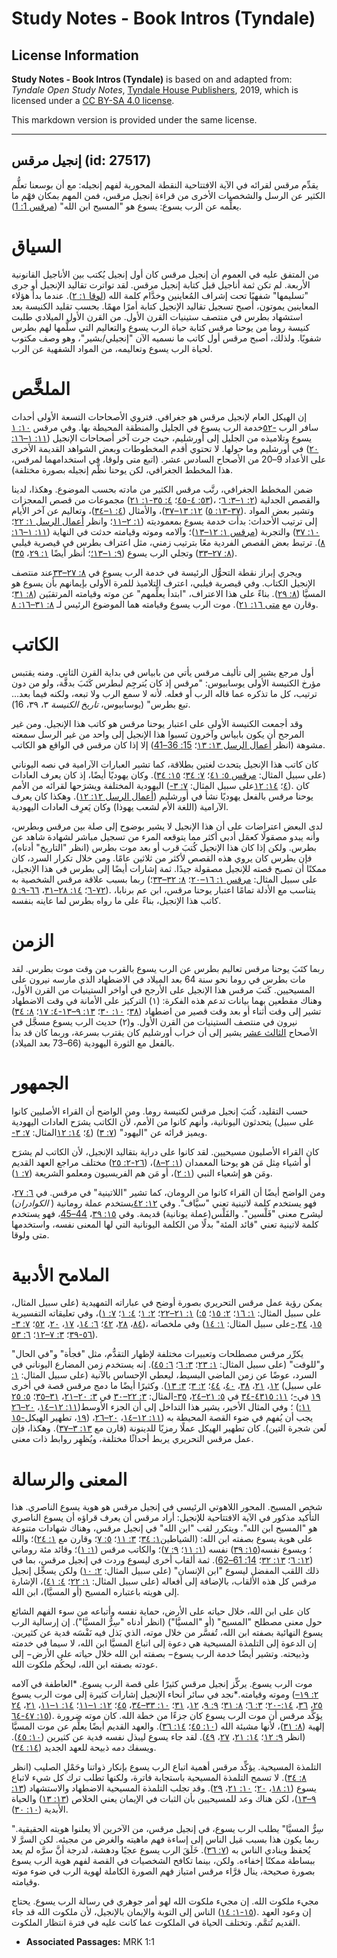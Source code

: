 # Study Notes - Book Intros (Tyndale)

## License Information

**Study Notes - Book Intros (Tyndale)** is based on and adapted from: _Tyndale Open Study Notes_, [Tyndale House Publishers](https://tyndaleopenresources.com/), 2019, which is licensed under a [CC BY-SA 4.0 license](https://creativecommons.org/licenses/by-sa/4.0/legalcode.en).

This markdown version is provided under the same license.



--------------------------------

## إنجيل مرقس (id: 27517)

يقدِّم مرقس لقرائه في الآية الافتتاحية النقطة المحورية لفهم إنجيله: مع أن بوسعنا تعلُّم الكثير عن الرسل والشخصيات الأخرى من قراءة إنجيل مرقس، فمن المهم بمكان فهْم ما يعلِّمه عن الرب يسوع: يسوع هو "المسيح ابن الله" ([مرقس 1: 1](https://ref.ly/Mark1:1)).

السياق
======

من المتفق عليه في العموم أن إنجيل مرقس كان أول إنجيل يُكتب بين الأناجيل القانونية الأربعة. لم تكن ثمة أناجيل قبل كتابة إنجيل مرقس. لقد تواترت تقاليد الإنجيل أو جرى "تسليمها" شفهيًا تحت إشراف المُعاينين وخدَّام كلمة الله ([لوقا ۱: ۲](https://ref.ly/Luke1:2)). عندما بدأ هؤلاء المعاينين يموتون، أصبح تسجيل تقاليد الإنجيل كتابة أمرًا مهمًا. بحسب تقليد الكنيسة بعد استشهاد بطرس في منتصف ستينيات القرن الأول. من القرن الأول الميلادي طلبت كنيسة روما من يوحنا مرقس كتابة حياة الرب يسوع والتعاليم التي سلَّمها لهم بطرس شفويًا. ولذلك، أصبح مرقس أول كاتب ما نسميه الآن "إنجيلي/بشير"، وهو وصف مكتوب لحياة الرب يسوع وتعاليمه، من المواد الشفهية عن الرب.

الملخَّص
========

إن الهيكل العام لإنجيل مرقس هو جغرافي. فتروي الأصحاحات التسعة الأولى أحداث خدمة الرب يسوع في الجليل والمنطقة المحيطة بها. وفي مرقس [۱۰: ۱‏‎٥۲\-‎](https://ref.ly/Mark10:1-Mark10:52) سافر الرب يسوع وتلاميذه من الجليل إلى أورشليم، حيث جرت آخر أصحاحات الإنجيل ([۱۱: ۱–۱٦: ۲۰](https://ref.ly/Mark11:1-Mark16:20)) في أورشليم وما حولها. لا تحتوي أقدم المخطوطات وبعض الشواهد القديمة الأخرى على الأعداد 9–20 من الأصحاح السادس عشر. (اتبع متى ولوقا، في استخدامهما لمرقس، هذا المخطط الجغرافي، لكن يوحنا نظَّم إنجيله بصورة مختلفة).

ضمن المخطط الجغرافي، رتَّب مرقس الكثير من مادته بحسب الموضوع. وهكذا، لدينا مجموعات من قصص المعجزات ([۱: ۲۱‏‎\-‎٤٥](https://ref.ly/Mark1:21-Mark1:45)؛ [٤: ۳٥‏‎\-‎٥: ٤۳](https://ref.ly/Mark4:35-Mark5:43))، والقصص الجدلية ([۲: ۱–۳: ٦](https://ref.ly/Mark2:1-Mark3:6)؛ [۱۲: ۱۳–۳۷](https://ref.ly/Mark12:13-Mark12:37))، والأمثال ([٤: ۱–۳٤](https://ref.ly/Mark4:1-Mark4:34))، وتعاليم عن آخر الأيام ([۱۳: ٥‏‎\-‏۳۷](https://ref.ly/Mark13:5-Mark13:37)). وتشير بعض المواد إلى ترتيب الأحداث: بدأت خدمة يسوع بمعموديته ([۱: ۲–۱۱](https://ref.ly/Mark1:2-Mark1:11)؛ وانظر [أعمال الرسل ۱: ۲۲](https://ref.ly/Acts1:22)؛ [۱۰: ۳۷](https://ref.ly/Acts10:37)) والتجربة ([مرقس ۱: ۱۲–۱۳](https://ref.ly/Mark1:12-Mark1:13))؛ وآلامه وموته وقيامته حدثت في النهاية ([۱۱: ۱–۱٦: ۸](https://ref.ly/Mark11:1-Mark16:8)). ترتبط بعض القصص الفردية معًا بترتيب زمني، مثل اعتراف بطرس في قيصرية فيلبي ([۸: ۲۷–۳۳](https://ref.ly/Mark8:27-Mark8:33)) وتجلي الرب يسوع ([۹: ۱–۱۳؛](https://ref.ly/Mark9:1-Mark9:13)؛ أنظر أيضًا [۱: ۲۹](https://ref.ly/Mark1:29)، [۳٥](https://ref.ly/Mark1:35)).

ويجري إبراز نقطة التحوُّل الرئيسة في خدمة الرب يسوع في [۸: ۲۷–۳۳](https://ref.ly/Mark8:27-Mark8:33)عند منتصف الإنجيل الكتاب. وفي قيصرية فيلبي، اعترف التلاميذ للمرة الأولى بإيمانهم بأن يسوع هو المسيَّا ([۸: ۲۹](https://ref.ly/Mark8:29)). بناءً على هذا الاعتراف، "ابتدأ يعلِّمهم" عن موته وقيامته المرتقبَين ([۸: ۳۱](https://ref.ly/Mark8:31)؛ وقارن مع [متى ۱٦: ۲۱](https://ref.ly/Matt16:21)). موت الرب يسوع وقيامته هما الموضوع الرئيس لـ [۸: ۳۱–۱٦: ۸](https://ref.ly/Mark8:31-Mark16:8).

الكاتب
======

أول مرجع يشير إلى تأليف مرقس يأتي من بابياس في بداية القرن الثاني. ومنه يقتبس مؤرخ الكنيسة الأولى يوسابيوس: "مرقس إذ كان يُترجِم لبطرس كَتَبَ بدقَّة، ولو من دون ترتيب، كل ما تذكره عما قاله الرب أو فعله. لأنه لا سمع الرب ولا تبعه، ولكنه فيما بعد… تبع بطرس" (يوسابيوس، *تاريخ الكنيسة* ۳، ۳۹، 16\).

وقد أجمعت الكنيسة الأولى على اعتبار يوحنا مرقس هو كاتب هذا الإنجيل. ومن غير المرجح أن يكون بابياس وآخرون نَسبوا هذا الإنجيل إلى واحد من غير الرسل سمعته مشوهة (انظر [أعمال الرسل ۱۳: ۱۳](https://ref.ly/Acts13:13)؛ [15: 36–41](https://ref.ly/Acts15:36-Acts15:41)) إلا إذا كان مرقس في الواقع هو الكاتب.

كان كاتب هذا الإنجيل يتحدث لغتين بطلاقة، كما تشير العبارات الآرامية في نصه اليوناني (على سبيل المثال: [مرقس ٥: ٤۱](https://ref.ly/Mark5:41)؛ [۷: ۳٤](https://ref.ly/Mark7:34)؛ [۱٥: ۳٤](https://ref.ly/Mark15:34)). وكان يهوديًا أيضًا، إذ كان يعرف العادات اليهودية المختلفة ويشرَحها لقرائه من الأمم (على سبيل المثال: [۷: ۳\-‏‎‎٤](https://ref.ly/Mark7:3-Mark7:4)؛ [۱٤: ۱۲](https://ref.ly/Mark14:12)). كان يوحنا مرقس بالفعل يهوديًا نشأ في أورشليم ([أعمال الرسل ۱۲: ۱۲](https://ref.ly/Acts12:12)). وهكذا كان يعرف الآرامية (اللغة الأم لشعب يهوذا) وكان يَعرِف العادات اليهودية.

لدى البعض اعتراضات على أن هذا الإنجيل لا يشير بوضوح إلى صلة بين مرقس وبطرس، وأنه يبدو مصقولًا كعمَل أدبي أكثر مما يتوقعه المرء من تسجيل مباشر لشهادة شاهد عن بطرس. ولكن إذا كان هذا الإنجيل كُتبَ قرب أو بعد موت بطرس (انظر "التاريخ" أدناه)، فإن بطرس كان يروي هذه القصص لأكثر من ثلاثين عامًا. ومن خلال تكرار السرد، كان ممكنًا أن تصبح قصته للإنجيل مصقولة جيدًا. ثمة إشارات أيضًا إلى بطرس في هذا الإنجيل، ربما بسبب علاقة مرقس الشخصية به (على سبيل المثال: [مرقس ۱: ۱٦–۲۰](https://ref.ly/Mark1:16-Mark1:20)؛ [۸: ۳۲–۳۳](https://ref.ly/Mark8:32-Mark8:33)؛ [۹: ٥‏‎\-‎٦](https://ref.ly/Mark9:5-Mark9:6)؛ [۱٤: ۲۸–۳۱](https://ref.ly/Mark14:28-Mark14:31)، [٦٦‏‎\-‏۷۲](https://ref.ly/Mark14:66-Mark14:72)). يتناسب مع الأدلة تمامًا اعتبار يوحنا مرقس، ابن عم برنابا، كاتب هذا الإنجيل، بناءً على ما رواه بطرس لما عاينه بنفسه.

الزمن
=====

ربما كتَبَ يوحنا مرقس تعاليم بطرس عن الرب يسوع بالقرب من وقت موت بطرس. لقد مات بطرس في روما نحو سنة 64 بعد الميلاد في الاضطهاد الذي مارسه نيرون على المسيحيين. كَتبَ مرقس هذا الإنجيل على الأرجح في أواخر الستينيات من القرن الأول، وهناك مقطعين بهما بيانات تدعم هذه الفكرة: (١) التركيز على الأمانة في وقت الاضطهاد ([٤: ۱۷](https://ref.ly/Mark4:17)؛ [۸: ۳٤‏‎\-‏۳۸](https://ref.ly/Mark8:34-Mark8:38)؛ [۱۰: ۳۰](https://ref.ly/Mark10:30)؛ [۱۳: ۹–۱۳](https://ref.ly/Mark13:9-Mark13:13)) تشير إلى وقت أثناء أو بعد وقت قصير من اضطهاد نيرون في منتصف الستينيات من القرن الأول. و(۲) حديث الرب يسوع مسجَّل في الأصحاح [الثالث عشر](https://ref.ly/Mark13:1-Mark13:37) يشير إلى أن خراب أورشليم كان يقترب بسرعة، وربما كان قد بدأ بالفعل مع الثورة اليهودية (66–73 بعد الميلاد).

الجمهور
=======

حسب التقليد، كُتبَ إنجيل مرقس لكنيسة روما. ومن الواضح أن القراء الأصليين كانوا يتحدثون اليونانية، وأنهم كانوا من الأمم، لأن الكاتب يشرَح العادات اليهودية (على سبيل المثال: [۷: ۳\-‏‎‎٤](https://ref.ly/Mark7:3-Mark7:4)؛ [۱٤: ۱۲](https://ref.ly/Mark14:12)) ويميز قرائه عن "اليهود" ([۷: ۳](https://ref.ly/Mark7:3)).

كان القراء الأصليون مسيحيين. لقد كانوا على دراية بتقاليد الإنجيل، لأن الكاتب لم يشرَح مختلف مراجع العهد القديم ([۲: ۲٥‏‎\-‏۲٦](https://ref.ly/Mark2:25-Mark2:26)) أو أشياء مِثل مَن هو يوحنا المعمدان ([۱: ۲–۸](https://ref.ly/Mark1:2-Mark1:8))، ومَن هو إشعياء النبي ([۱: ۲](https://ref.ly/Mark1:2))، أو مَن هم الفريسيون ومعلمو الشريعة ([۷: ۱](https://ref.ly/Mark7:1)).

ومن الواضح أيضًا أن القراء كانوا من الرومان، كما تشير "اللاتينية" في مرقس. في [٦: ۲۷](https://ref.ly/Mark6:27)، فهو يستخدم كلمة لاتينية تعني "سيَّاف". وفي [۱۲: ٤۲](https://ref.ly/Mark12:42)يستخدم عملة رومانية ( *الكوادران*) ليشرح معنى "فَلْسين". والفَلْس(عملة يونانية) قديمة. وفي [۱٥: ۳۹](https://ref.ly/Mark15:39)، [44–45](https://ref.ly/Mark15:44-Mark15:45)، فهو يستخدم كلمة لاتينية تعني "قائد المئة" بدلًا من الكلمة اليونانية التي لها المعنى نفسه، واستخدمها متى ولوقا.

الملامح الأدبية
===============

يمكن رؤية عمل مرقس التحريري بصورة أوضح في عباراته التمهيدية (على سبيل المثال، [۱: ۲۱–۲۲](https://ref.ly/Mark1:21-Mark1:22)؛ [۲: ۱](https://ref.ly/Mark2:1)؛ [٤: ۱](https://ref.ly/Mark4:1)؛ [۷: ۱](https://ref.ly/Mark7:1))، وفي تعليقاته التفسيرية (على سبيل المثال: [۱: ۱٦](https://ref.ly/Mark1:16)؛ [۲: ۱٥](https://ref.ly/Mark2:15)؛ [٥: ۸](https://ref.ly/Mark5:8)، [۲۸](https://ref.ly/Mark5:28)، [٤۲](https://ref.ly/Mark5:42)؛ [٦: ۱٤](https://ref.ly/Mark6:14)، [۱۷](https://ref.ly/Mark6:17)، [۲۰](https://ref.ly/Mark6:20)، [٥۲](https://ref.ly/Mark6:52)؛ [۷: ۳\-‏‎‎٤](https://ref.ly/Mark7:3-Mark7:4))، وفي ملخصاته (على سبيل المثال: [۱: ۱٤‏‎\-‏۱٥](https://ref.ly/Mark1:14-Mark1:15)، [۳٤](https://ref.ly/Mark1:34)، [۳۹](https://ref.ly/Mark1:39)؛ [۳: ۷–۱۲](https://ref.ly/Mark3:7-Mark3:12)؛ [٦: ٥۳‏‎\-‎٥٦](https://ref.ly/Mark6:53-Mark6:56)).

يكرِّر مرقس مصطلحات وتعبيرات مختلفة لإظهار التقدُّم، مثل "فجأة" و"في الحال" و"للوقت" (على سبيل المثال: [۱: ۲۳](https://ref.ly/Mark1:23)؛ [۳: ٦](https://ref.ly/Mark3:6)؛ [٦: ٤٥](https://ref.ly/Mark6:45)). إنه يستخدم زمن المضارع اليوناني في السرد، عوضًا عن زمن الماضي البسيط، ليعطي الإحساس بالآنية (على سبيل المثال: [۱: ۱۲](https://ref.ly/Mark1:12)، [۲۱](https://ref.ly/Mark1:21)، [۳۸](https://ref.ly/Mark1:38)، [٤۰](https://ref.ly/Mark1:40)، [٤٤](https://ref.ly/Mark1:44)؛ [۲: ۳](https://ref.ly/Mark2:3)؛ [۳: ۱۳](https://ref.ly/Mark3:13)). وكثيرًا أيضًا ما دمج مرقس قصة في أخرى (على سبيل المثال: [۳: ۲۲–۳۰](https://ref.ly/Mark3:22-Mark3:30) في [۳: ۲۰–۲۱](https://ref.ly/Mark3:20-Mark3:21)، [۳۱–۳٥](https://ref.ly/Mark3:31-Mark3:35)؛ [٥: ۲٥‏‎\-‏۳٤](https://ref.ly/Mark5:25-Mark5:34) في [٥: ۲۱–۲٤](https://ref.ly/Mark5:21-Mark5:24)، [۳٥‏‎\-‎٤۳](https://ref.ly/Mark5:35-Mark5:43)؛ [۱۱: ۱٥‏‎\-‏۱۹](https://ref.ly/Mark11:15-Mark11:19) في [۱۱: ۱۲–۱٤](https://ref.ly/Mark11:12-Mark11:14)، [۲۰–۲٦](https://ref.ly/Mark11:20-Mark11:26))؛ وفي المثال الأخير، يشير هذا التداخل إلى أن الجزء الأوسط ([۱۱: ۱٥‏‎\-‏۱۹](https://ref.ly/Mark11:15-Mark11:19)، تطهير الهيكل) يجب أن يُفهم في ضوء القصة المحيطة به ([۱۱: ۱۲–۱٤](https://ref.ly/Mark11:12-Mark11:14)، [۲۰–۲٦](https://ref.ly/Mark11:20-Mark11:26)، لَعن شجرة التين). كان تطهير الهيكل عملًا رمزيًا للدينونة (قارن مع [۱۳: ۳–۳۷](https://ref.ly/Mark13:3-Mark13:37)). وهكذا، فإن عمل مرقس التحريري يربط أحداثًا مختلفة، ويُظهِر روابط ذات معنى.

المعنى والرسالة
===============

شخص المسيح. المحور اللاهوتي الرئيسي في إنجيل مرقس هو هوية يسوع الناصري. هذا التأكيد مذكور في الآية الافتتاحية للإنجيل: أراد مرقس أن يعرف قراؤه أن يسوع الناصري هو "المسيح ابن الله". ويتكرر لقب "ابن الله" في إنجيل مرقس، وهناك شهادات متنوعة على هوية يسوع بصفته ابن الله: (الشياطين[۱: ۳٤](https://ref.ly/Mark1:34)؛ [۳: ۱۱](https://ref.ly/Mark3:11)؛ [٥: ۷](https://ref.ly/Mark5:7)؛ وقارن مع [۱: ۲٤](https://ref.ly/Mark1:24))؛ والله نفسه ([۱: ۱۱](https://ref.ly/Mark1:11)؛ [۹: ۷](https://ref.ly/Mark9:7))؛ والكاتب مرقس ([۱: ۱](https://ref.ly/Mark1:1))؛ وقائد مئة روماني ([۱٥: ۳۹](https://ref.ly/Mark15:39)‎)؛ ويسوع نفسه ([۱۲: ٦](https://ref.ly/Mark12:6)؛ [۱۳: ۳۲](https://ref.ly/Mark13:32)؛ [14: 61–62](https://ref.ly/Mark14:61-Mark14:62)). ثمة ألقاب أخرى ليسوع وردت في إنجيل مرقس، بما في ذلك اللقب المفضل ليسوع "ابن الإنسان" (على سبيل المثال: [۲: ۱۰](https://ref.ly/Mark2:10)) ولكن يسجِّل إنجيل مرقس كل هذه الألقاب، بالإضافة إلى أفعاله (على سبيل المثال: [۱: ۲۲](https://ref.ly/Mark1:22)؛ [٤: ٤۱](https://ref.ly/Mark4:41))، الإشارة إلى هويته باعتباره المسيح (أو المسيَّا)، ابن الله.

كان على ابن الله، خلال حياته على الأرض، حماية نفسه وأتباعه من سوء الفهم الشائع حول معنى مصطلح "المسيح" (أو "المسيَّا") (انظر أدناه "سِرُّ المسيَّا"). إن إرسالية الرب يسوع النهائية بصفته ابن الله، تُفسَّر من خلال موته، الذي بَذل فيه نَفْسَه فدية عن كثيرين. إن الدعوة إلى التلمذة المسيحية هي دعوة إلى اتباع المسيَّا ابن الله، لا سيما في خدمته وذبيحته. وتشير أيضًا خدمة الرب يسوع− بصفته ابن الله خلال حياته على الأرض− إلى عودته بصفته ابن الله، ليحكُم ملكوت الله.

موت الرب يسوع. يركِّز إنجيل مرقس كثيرًا على قصة الرب يسوع. *العاطفة في آلامه وموته وقيامته.*نجد في سائر أنحاء الإنجيل إشارات كثيرة إلى موت الرب يسوع ([۲: ۱۹–۲۰](https://ref.ly/Mark2:19-Mark2:20)؛ [۳: ٦](https://ref.ly/Mark3:6)؛ [۸: ۳۱](https://ref.ly/Mark8:31)؛ [۹: ۹](https://ref.ly/Mark9:9)، [۱۲](https://ref.ly/Mark9:12)، [۳۱](https://ref.ly/Mark9:31)؛ [۱۰: ۳۳–۳٤](https://ref.ly/Mark10:33-Mark10:34)، [٤٥](https://ref.ly/Mark10:45)؛ [۱۲: ۱–۱۱](https://ref.ly/Mark12:1-Mark12:11)؛ [۱٤: ۱–۱۱](https://ref.ly/Mark14:1-Mark14:11)، [۲۱](https://ref.ly/Mark14:21)، [۲٤‏‎\-‏۲٥](https://ref.ly/Mark14:24-Mark14:25)، [۳٦](https://ref.ly/Mark14:36)، [۱٤: ٦٤‏‎\-‏۱٥: ٤۷](https://ref.ly/Mark14:64-Mark15:47)). يؤكِّد مرقس أن موت الرب يسوع كان جزءًا من خطة الله. كان موته ضرورة إلهية ([۸: ۳۱](https://ref.ly/Mark8:31))، لأنها مشيئة الله ([۱۰: ٤٥](https://ref.ly/Mark10:45)؛ [۱٤: ۳٦](https://ref.ly/Mark14:36)). والعهد القديم أيضًا يعلِّم عن موت المسيَّا (انظر [۹: ۱۲](https://ref.ly/Mark9:12)؛ [۱٤: ۲۱](https://ref.ly/Mark14:21)، [۲۷](https://ref.ly/Mark14:27)، [٤۹](https://ref.ly/Mark14:49)). لقد جاء يسوع ليبذل نفسه فدية عن كثيرين ([۱۰: ٤٥](https://ref.ly/Mark10:45)). ويسفك دمه ذبيحة للعهد الجديد ([۱٤: ۲٤](https://ref.ly/Mark14:24)).

التلمذة المسيحية. يؤكِّد مرقس أهمية اتباع الرب يسوع بإنكار ذواتنا وحَمْلِ الصليب (انظر [۸: ۳٤](https://ref.ly/Mark8:34)). لا تسمح التلمذة المسيحية باستجابة فاترة، ولكنها تطلب ترك كل شيء لاتباع يسوع ([۱: ۱۸](https://ref.ly/Mark1:18)، [۲۰](https://ref.ly/Mark1:20)؛ [۱۰: ۲۱](https://ref.ly/Mark10:21)، [۲۹](https://ref.ly/Mark10:29)). وقد تجلب التلمذة المسيحية الاضطهاد والاستشهاد ([۱۳: ۹–۱۳](https://ref.ly/Mark13:9-Mark13:13))، لكن هناك وعد للمسيحيين بأن الثبات في الإيمان يعني الخلاص ([۱۳: ۱۳](https://ref.ly/Mark13:13)) والحياة الأبدية ([۱۰: ۳۰](https://ref.ly/Mark10:30)).

"سِرُّ المسيَّا" يطلب الرب يسوع، في إنجيل مرقس، من الآخرين ألا يعلنوا هويته الحقيقية. ربما يكون هذا بسبب مَيل الناس إلى إساءة فهم ماهيته والغرض من مجيئه. لكن السرَّ لا يُحفظ وينادي الناس به ([۷: ۳٦](https://ref.ly/Mark7:36)). خَلَقَ الرب يسوع عجبًا ودهشة، لدرجة أنَّ سرَّه لم يعد ببساطة ممكنًا إخفاءه. ولكن، بينما تكافح الشخصيات في القصة لفهم هوية الرب يسوع بصورة صحيحة، ينال قرَّاء مرقس امتياز فهم الصورة الكاملة لهوية الرب في ضوء موته وقيامته.

مجيء ملكوت الله. إن مجيء ملكوت الله لهو أمر جوهري في رسالة الرب يسوع. يحتاج الناس إلى التوبة والإيمان بالإنجيل، لأن ملكوت الله قد جاء ([۱: ۱٤‏‎\-‏۱٥](https://ref.ly/Mark1:14-Mark1:15)). إن وعود العهد القديم تُتمَّم. وتختلف الحياة في الملكوت عما كانت عليه في فترة انتظار الملكوت.

* **Associated Passages:** MRK 1:1

